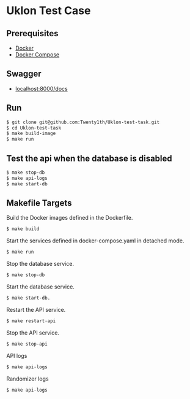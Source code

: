 # Uklon Test Case


## Prerequisites

- [Docker](https://www.docker.com/get-started)
- [Docker Compose](https://docs.docker.com/compose/install/)


## Swagger
- [localhost:8000/docs](http://localhost:8000/docs)

## Run

```sh
$ git clone git@github.com:Twenty1th/Uklon-test-task.git
$ cd Uklon-test-task
$ make build-image
$ make run
```

## Test the api when the database is disabled
```sh
$ make stop-db
$ make api-logs
$ make start-db
```

## Makefile Targets

Build the Docker images defined in the Dockerfile.

```sh
$ make build
```
Start the services defined in docker-compose.yaml in detached mode.

```sh
$ make run
```
Stop the database service.

```sh
$ make stop-db
```
Start the database service.
```sh
$ make start-db.
```
Restart the API service.
```sh
$ make restart-api
```
Stop the API service.
```sh
$ make stop-api
```
API logs
```sh
$ make api-logs
```
Randomizer logs
```sh
$ make api-logs
```

